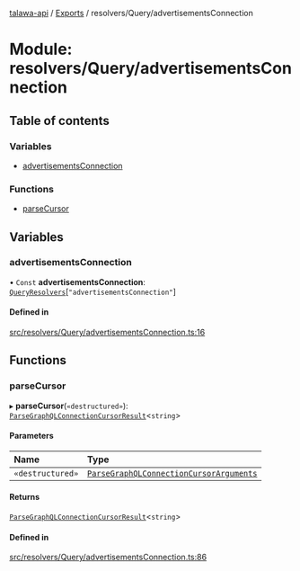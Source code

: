[talawa-api](../README.md) / [Exports](../modules.md) / resolvers/Query/advertisementsConnection

# Module: resolvers/Query/advertisementsConnection

## Table of contents

### Variables

- [advertisementsConnection](resolvers_Query_advertisementsConnection.md#advertisementsconnection)

### Functions

- [parseCursor](resolvers_Query_advertisementsConnection.md#parsecursor)

## Variables

### advertisementsConnection

• `Const` **advertisementsConnection**: [`QueryResolvers`](types_generatedGraphQLTypes.md#queryresolvers)[``"advertisementsConnection"``]

#### Defined in

[src/resolvers/Query/advertisementsConnection.ts:16](https://github.com/PalisadoesFoundation/talawa-api/blob/708df7e/src/resolvers/Query/advertisementsConnection.ts#L16)

## Functions

### parseCursor

▸ **parseCursor**(`«destructured»`): [`ParseGraphQLConnectionCursorResult`](utilities_graphQLConnection_parseGraphQLConnectionArguments.md#parsegraphqlconnectioncursorresult)\<`string`\>

#### Parameters

| Name | Type |
| :------ | :------ |
| `«destructured»` | [`ParseGraphQLConnectionCursorArguments`](utilities_graphQLConnection_parseGraphQLConnectionArguments.md#parsegraphqlconnectioncursorarguments) |

#### Returns

[`ParseGraphQLConnectionCursorResult`](utilities_graphQLConnection_parseGraphQLConnectionArguments.md#parsegraphqlconnectioncursorresult)\<`string`\>

#### Defined in

[src/resolvers/Query/advertisementsConnection.ts:86](https://github.com/PalisadoesFoundation/talawa-api/blob/708df7e/src/resolvers/Query/advertisementsConnection.ts#L86)
